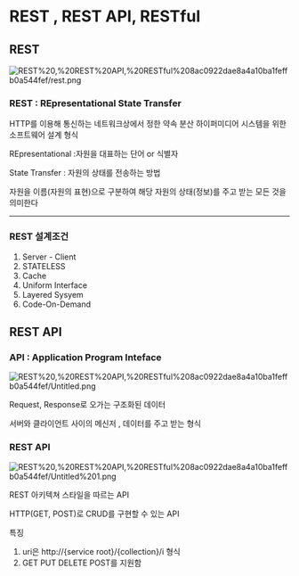 # REST , REST API, RESTful

## REST

![REST%20,%20REST%20API,%20RESTful%208ac0922dae8a4a10ba1feffb0a544fef/rest.png](REST%20,%20REST%20API,%20RESTful%208ac0922dae8a4a10ba1feffb0a544fef/rest.png)

### REST : REpresentational State Transfer

HTTP를 이용해 통신하는 네트워크상에서 정한 약속 분산 하이퍼미디어 시스템을 위한 소프트웨어 설계 형식

REpresentational :자원을 대표하는 단어 or 식별자

State Transfer : 자원의 상태를 전송하는 방법

자원을 이름(자원의 표현)으로 구분하여 해당 자원의 상태(정보)를 주고 받는 모든 것을 의미한다

---

### REST 설계조건

1. Server - Client
2. STATELESS
3. Cache
4. Uniform Interface
5. Layered Sysyem
6. Code-On-Demand

## REST API

### API : Application Program Inteface

![REST%20,%20REST%20API,%20RESTful%208ac0922dae8a4a10ba1feffb0a544fef/Untitled.png](REST%20,%20REST%20API,%20RESTful%208ac0922dae8a4a10ba1feffb0a544fef/Untitled.png)

Request, Response로 오가는 구조화된 데이터

서버와 클라이언트 사이의 메신저 , 데이터를 주고 받는 형식

### REST API

![REST%20,%20REST%20API,%20RESTful%208ac0922dae8a4a10ba1feffb0a544fef/Untitled%201.png](REST%20,%20REST%20API,%20RESTful%208ac0922dae8a4a10ba1feffb0a544fef/Untitled%201.png)

REST 아키텍쳐 스타일을 따르는 API

HTTP(GET, POST)로 CRUD를 구현할 수 있는 API

특징 

1. uri은 http://{service root}/{collection}/i 형식
2. GET PUT DELETE POST를 지원함

